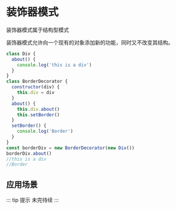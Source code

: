 # 装饰器模式

装饰器模式属于结构型模式

装饰器模式允许向一个现有的对象添加新的功能，同时又不改变其结构。

```js
class Div {
  about() {
    console.log('this is a div')
  }
}
class BorderDecorator {
  constructor(div) {
    this.div = div
  }
  about() {
    this.div.about()
    this.setBorder()
  }
  setBorder() {
    console.log('Border')
  }
}
const borderDiv = new BorderDecorator(new Div())
borderDiv.about()
//this is a div
//Border
```

## 应用场景

::: tip 提示
未完待续
:::
